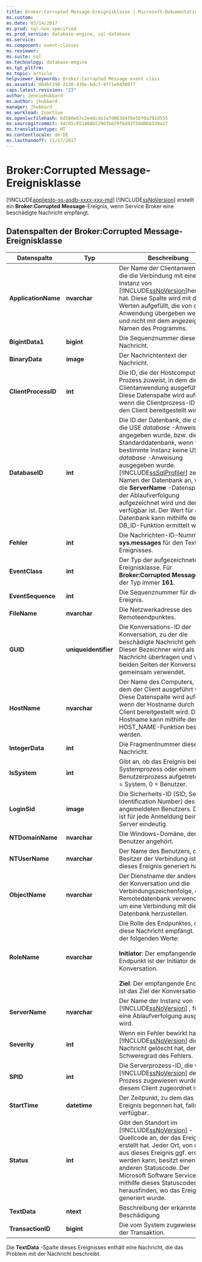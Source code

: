 ```yaml
---
title: Broker:Corrupted Message-Ereignisklasse | Microsoft-Dokumentation
ms.custom: 
ms.date: 03/14/2017
ms.prod: sql-non-specified
ms.prod_service: database-engine, sql-database
ms.service: 
ms.component: event-classes
ms.reviewer: 
ms.suite: sql
ms.technology: database-engine
ms.tgt_pltfrm: 
ms.topic: article
helpviewer_keywords: Broker:Corrupted Message event class
ms.assetid: 084bf198-2138-438e-bdc7-4ff1e04300f7
caps.latest.revision: "23"
author: JennieHubbard
ms.author: jhubbard
manager: jhubbard
ms.workload: Inactive
ms.openlocfilehash: 6d580eb7c2e4dcde3a7d063d4f0e5bf0a292d555
ms.sourcegitcommit: 44cd5c651488b5296fb679f6d43f50d068339a27
ms.translationtype: HT
ms.contentlocale: de-DE
ms.lasthandoff: 11/17/2017
---
```

# <a name="brokercorrupted-message-event-class"></a>Broker:Corrupted Message-Ereignisklasse
[!INCLUDE[appliesto-ss-asdb-xxxx-xxx-md](../../includes/appliesto-ss-asdb-xxxx-xxx-md.md)] [!INCLUDE[ssNoVersion](../../includes/ssnoversion-md.md)] erstellt ein **Broker:Corrupted Message**-Ereignis, wenn Service Broker eine beschädigte Nachricht empfängt.  
  
## <a name="brokercorrupted-message-event-class-data-columns"></a>Datenspalten der Broker:Corrupted Message-Ereignisklasse  
  
|Datenspalte|Typ|Beschreibung|Spaltennummer|Filterbar|  
|-----------------|----------|-----------------|-------------------|----------------|  
|**ApplicationName**|**nvarchar**|Der Name der Clientanwendung, die die Verbindung mit einer Instanz von [!INCLUDE[ssNoVersion](../../includes/ssnoversion-md.md)]hergestellt hat. Diese Spalte wird mit den Werten aufgefüllt, die von der Anwendung übergeben werden, und nicht mit dem angezeigten Namen des Programms.|10|ja|  
|**BigintData1**|**bigint**|Die Sequenznummer dieser Nachricht.|52|Nein|  
|**BinaryData**|**image**|Der Nachrichtentext der Nachricht.|2|Ja|  
|**ClientProcessID**|**int**|Die ID, die der Hostcomputer dem Prozess zuweist, in dem die Clientanwendung ausgeführt wird. Diese Datenspalte wird aufgefüllt, wenn die Clientprozess-ID durch den Client bereitgestellt wird.|9|ja|  
|**DatabaseID**|**int**|Die ID der Datenbank, die durch die USE *database* -Anweisung angegeben wurde, bzw. die ID der Standarddatenbank, wenn für eine bestimmte Instanz keine USE *database* -Anweisung ausgegeben wurde. [!INCLUDE[ssSqlProfiler](../../includes/sssqlprofiler-md.md)] zeigt den Namen der Datenbank an, wenn die **ServerName** -Datenspalte in der Ablaufverfolgung aufgezeichnet wird und der Server verfügbar ist. Der Wert für eine Datenbank kann mithilfe der DB_ID-Funktion ermittelt werden.|3|ja|  
|**Fehler**|**int**|Die Nachrichten-ID-Nummer in **sys.messages** für den Text des Ereignisses.|31|Nein|  
|**EventClass**|**int**|Der Typ der aufgezeichneten Ereignisklasse. Für **Broker:Corrupted Message** lautet der Typ immer **161**.|27|Nein|  
|**EventSequence**|**int**|Die Sequenznummer für dieses Ereignis.|51|Nein|  
|**FileName**|**nvarchar**|Die Netzwerkadresse des Remoteendpunktes.|36|Nein|  
|**GUID**|**uniqueidentifier**|Die Konversations-ID der Konversation, zu der die beschädigte Nachricht gehört. Dieser Bezeichner wird als Teil der Nachricht übertragen und von beiden Seiten der Konversation gemeinsam verwendet.|54|Nein|  
|**HostName**|**nvarchar**|Der Name des Computers, auf dem der Client ausgeführt wird. Diese Datenspalte wird aufgefüllt, wenn der Hostname durch den Client bereitgestellt wird. Der Hostname kann mithilfe der HOST_NAME-Funktion bestimmt werden.|8|ja|  
|**IntegerData**|**int**|Die Fragmentnummer dieser Nachricht.|25|Ja|  
|**IsSystem**|**int**|Gibt an, ob das Ereignis bei einem Systemprozess oder einem Benutzerprozess aufgetreten ist. 1 = System, 0 = Benutzer.|60|Nein|  
|**LoginSid**|**image**|Die Sicherheits-ID (SID, Security Identification Number) des angemeldeten Benutzers. Die SID ist für jede Anmeldung beim Server eindeutig.|41|ja|  
|**NTDomainName**|**nvarchar**|Die Windows-Domäne, der der Benutzer angehört.|7|ja|  
|**NTUserName**|**nvarchar**|Der Name des Benutzers, der Besitzer der Verbindung ist, die dieses Ereignis generiert hat.|6|ja|  
|**ObjectName**|**nvarchar**|Der Dienstname der anderen Seite der Konversation und die Verbindungszeichenfolge, die die Remotedatenbank verwendet hat, um eine Verbindung mit dieser Datenbank herzustellen.|34|Nein|  
|**RoleName**|**nvarchar**|Die Rolle des Endpunktes, der diese Nachricht empfängt. Einer der folgenden Werte:<br /><br /> **Initiator**: Der empfangende Endpunkt ist der Initiator der Konversation.<br /><br /> **Ziel**: Der empfangende Endpunkt ist das Ziel der Konversation.|38|Nein|  
|**ServerName**|**nvarchar**|Der Name der Instanz von [!INCLUDE[ssNoVersion](../../includes/ssnoversion-md.md)] , für die eine Ablaufverfolgung ausgeführt wird.|26|Nein|  
|**Severity**|**int**|Wenn ein Fehler bewirkt hat, dass [!INCLUDE[ssNoVersion](../../includes/ssnoversion-md.md)] die Nachricht gelöscht hat, der Schweregrad des Fehlers.|29|Nein|  
|**SPID**|**int**|Die Serverprozess-ID, die von [!INCLUDE[ssNoVersion](../../includes/ssnoversion-md.md)] dem Prozess zugewiesen wurde, der diesem Client zugeordnet ist.|12|ja|  
|**StartTime**|**datetime**|Der Zeitpunkt, zu dem das Ereignis begonnen hat, falls verfügbar.|14|Ja|  
|**Status**|**int**|Gibt den Standort im [!INCLUDE[ssNoVersion](../../includes/ssnoversion-md.md)] -Quellcode an, der das Ereignis erstellt hat. Jeder Ort, von dem aus dieses Ereignis ggf. erstellt werden kann, besitzt einen anderen Statuscode. Der Microsoft Software Service kann mithilfe dieses Statuscodes herausfinden, wo das Ereignis generiert wurde.|30|Nein|  
|**TextData**|**ntext**|Beschreibung der erkannten Beschädigung|1|ja|  
|**TransactionID**|**bigint**|Die vom System zugewiesene ID der Transaktion.|4|Nein|  
  
 Die **TextData** -Spalte dieses Ereignisses enthält eine Nachricht, die das Problem mit der Nachricht beschreibt.  
  
  
